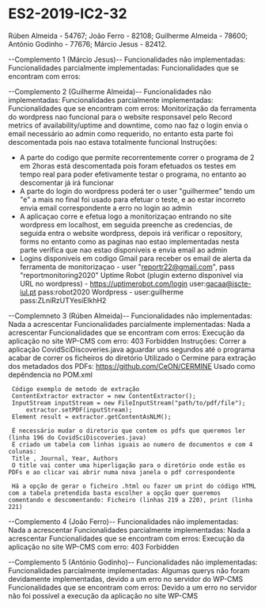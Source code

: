 # ES2-2019-IC2-32

Rúben Almeida - 54767;
João Ferro - 82108;
Guilherme Almeida - 78600;
António Godinho - 77676;
Márcio Jesus - 82412.


--Complemento 1 (Márcio Jesus)--
Funcionalidades não implementadas:
Funcionalidades parcialmente implementadas:
Funcionalidades que se encontram com erros:

--Complemento 2 (Guilherme Almeida)--
Funcionalidades não implementadas:
Funcionalidades parcialmente implementadas:
Funcionalidades que se encontram com erros: Monitorização da ferramenta do wordpress nao funcional para o website responsavel pelo Record metrics of availability/uptime and downtime, como nao faz o login envia o email necessário ao admin como requerido, no entanto esta parte foi descomentada pois nao estava totalmente funcional
Instruções:
- A parte do codigo que permite recorrentemente correr o programa de 2 em 2horas está descomentada pois foram efetuados os testes em tempo real para poder efetivamente testar o programa, no entanto ao descomentar já irá funcionar
- A parte do login do wordpress poderá ter o user "guilhermee" tendo um "e" a mais no final foi usado para efetuar o teste,
e ao estar incorreto envia email correspondente a erro no login ao admin
- A aplicaçao corre e efetua logo a monitorizaçao entrando no site wordpress em localhost, em seguida preenche as credencias, de seguida entra o website wordpress, depois irá verificar o repository, forms no entanto como as paginas nao estao implementadas nesta parte verifica que nao estao disponiveis e envia email ao admin 
- Logins disponiveis em codigo
Gmail para receber os email de alerta da ferramenta de monitorizaçao - user "reportr22@gmail.com", pass "reportmonitoring2020"
Uptime Robot (plugin externo disponivel via URL no wordpress) - https://uptimerobot.com/login user:gacaa@iscte-iul.pt pass:robot2020
Wordpress - user:guilherme pass:ZLniRzUTYesiElkhH2

--Complemneto 3 (Rúben Almeida)--
Funcionalidades não implementadas: Nada a acrescentar 
Funcionalidades parcialmente implementadas: Nada a acrescentar
Funcionalidades que se encontram com erros: Execução da aplicação no site WP-CMS com erro: 403 Forbidden
Instruções:
	 Correr a aplicação CovidSciDiscoveries.java aguardar uns segundos até o programa acabar de correr os ficheiros do diretório
	 Utilizado o Cermine para extração dos metadados dos PDFs:
	 https://github.com/CeON/CERMINE
	 Usado como depêndencia no POM.xml
	  
	 Código exemplo de metodo de extração
	 ContentExtractor extractor = new ContentExtractor();
	 InputStream inputStream = new FileInputStream("path/to/pdf/file");
         extractor.setPDF(inputStream);
	 Element result = extractor.getContentAsNLM();
	
   	 É necessário mudar o diretorio que contem os pdfs que queremos ler (linha 196 do CovidSciDiscoveries.java)
	 É criado um tabela com linhas iguais ao numero de documentos e com 4 colunas:
	 Title , Journal, Year, Authors
	 O title vai conter uma hiperligação para o diretório onde estão os PDFs e ao clicar vai abrir numa nova janela o pdf correspondente
	 
	 Há a opção de gerar o ficheiro .html ou fazer um print do código HTML com a tabela pretendida basta escolher a opção quer queremos comentando e descomentando: Ficheiro (linhas 219 a 220), print (linha 221)

--Complemento 4 (João Ferro)--
Funcionalidades não implementadas: Nada a acrescentar
Funcionalidades parcialmente implementadas: Nada a acrescentar
Funcionalidades que se encontram com erros: Execução da aplicação no site WP-CMS com erro: 403 Forbidden

--Complemento 5 (António Godinho)--
Funcionalidades não implementadas: 
Funcionalidades parcialmente implementadas: Algumas querys não foram devidamente implementadas, devido a um erro no servidor do WP-CMS
Funcionalidades que se encontram com erros: Devido a um erro no servidor não foi possível a execução da aplicação no site WP-CMS
